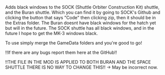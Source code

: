 Adds black windows to the SOCK (Shuttle Orbiter Construction Kit) shuttle, and the Buran shuttle. Which you can find it by going to SOCK's Github and clicking the button that says "Code" then clicking zip, then it should be in the Extras folder. The Buran doesnt have black windows for the hatch yet but will in the future. The SOCK shuttle has all black windows, and in the future I hope to get the MK-3 windows black.

To use simply merge the GameData folders and you're good to go!

!!If there are any bugs report them here at the GitHub!!

!!THE FILE IN THE MOD IS APPLIED TO BOTH BURAN AND THE SPACE SHUTTLE THERE IS NO WAY TO CHANGE THIS!! -> May be incorrect now.
